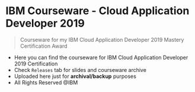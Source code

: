 # IBM Courseware - Cloud Application Developer 2019
> Courseware for my IBM Cloud Application Developer 2019 Mastery Certification Award
- Here you can find the courseware for IBM Cloud Application Developer 2019 Certification
- Check `Releases` tab for slides and courseware archive
- Uploaded here just for **archival/backup** purposes
- All Rights Reserved @IBM
